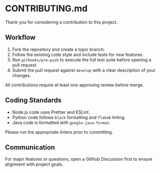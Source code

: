 # CONTRIBUTING.md

Thank you for considering a contribution to this project.

## Workflow

1. Fork the repository and create a topic branch.
2. Follow the existing code style and include tests for new features.
3. Run `githooks/pre-push` to execute the full test suite before opening a pull request.
4. Submit the pull request against `develop` with a clear description of your changes.

All contributions require at least one approving review before merge.

## Coding Standards

- Node.js code uses Prettier and ESLint.
- Python code follows `black` formatting and `flake8` linting.
- Java code is formatted with `google-java-format`.

Please run the appropriate linters prior to committing.

## Communication

For major features or questions, open a GitHub Discussion first to ensure alignment with project goals.
